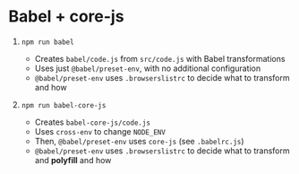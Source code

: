 # Babel + core-js

1. `npm run babel`
   * Creates `babel/code.js` from `src/code.js` with Babel transformations
   * Uses just `@babel/preset-env`, with no additional configuration 
   * `@babel/preset-env` uses `.browserslistrc` to decide what to transform and how

2. `npm run babel-core-js`
   * Creates `babel-core-js/code.js`
   * Uses `cross-env` to change `NODE_ENV`
   * Then, `@babel/preset-env` uses `core-js` (see `.babelrc.js`)
   * `@babel/preset-env` uses `.browserslistrc` to decide what to transform and **polyfill** and how